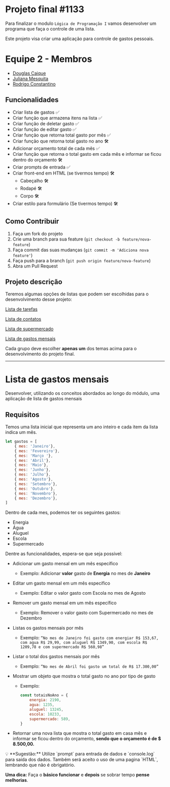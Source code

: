 # Projeto final #1133
Para finalizar o modulo `Lógica de Programação I` vamos desenvolver um programa que faça o controle de uma lista.

Este projeto visa criar uma aplicação para controle de gastos pessoais.

# Equipe 2 - Membros
 - <a href="https://github.com/douglascaique" target="_blank">Douglas Caique</a>
 - <a href="https://github.com/JulianaMariaSousaMesquita" target="_blank">Juliana Mesquita</a>
 - <a href="https://github.com/RodrigoConstantin0" target="_blank">Rodrigo Constantino</a>

## Funcionalidades
- Criar lista de gastos ✅
- Criar função que armazena itens na lista ✅
- Criar função de deletar gasto ✅
- Criar função de editar gasto ✅
- Criar função que retorna total gasto por mês ✅
- Criar função que retorna total gasto no ano 🛠️
- Adicionar orçamento total de cada mês ✅
- Criar função que retorna o total gasto em cada mês e informar se ficou dentro do orçamento 🛠️
- Criar prompts de entrada ✅
- Criar front-end em HTML (se tivermos tempo) 🛠️
	- Cabeçalho 🛠️
	- Rodapé 🛠️
	- Corpo 🛠️
- Criar estilo para formulário (Se tivermos tempo) 🛠️

## Como Contribuir
1. Faça um fork do projeto
2. Crie uma branch para sua feature (`git checkout -b feature/nova-feature`)
3. Faça commit das suas mudanças (`git commit -m 'Adiciona nova feature'`)
4. Faça push para a branch (`git push origin feature/nova-feature`)
5. Abra um Pull Request

## Projeto descrição
Teremos algumas opções de listas que podem ser escolhidas para o desenvolvimento desse projeto:

[Lista de tarefas ](https://www.notion.so/Lista-de-tarefas-d3ae499d2613419594271eb252b0c294?pvs=21)

[Lista de contatos](https://www.notion.so/Lista-de-contatos-c899d7477fec4d39a9f0b2a1e2cde7a4?pvs=21)

[Lista de supermercado](https://www.notion.so/Lista-de-supermercado-5fe702005d7443bbbb31b3720c79c336?pvs=21)

[Lista de gastos mensais](https://www.notion.so/Lista-de-gastos-mensais-21ce10dbdee74ac6b640afa38fa2ecff?pvs=21)  

Cada grupo deve escolher **apenas um** dos temas acima para o desenvolvimento do projeto final.


------------------------------------------------------------------------------------------------------------------------

# Lista de gastos mensais

Desenvolver, utilizando os conceitos abordados ao longo do módulo, uma aplicação de lista de gastos mensais

## Requisitos

Temos uma lista inicial que representa um ano inteiro e cada item da lista indica um mês.

```jsx
let gastos = [
	{ mes: 'Janeiro'},
	{ mes: 'Fevereiro'},
	{ mes: 'Março '},
	{ mes: 'Abril'},
	{ mes: 'Maio'},
	{ mes: 'Junho'},
	{ mes: 'Julho'},
	{ mes: 'Agosto'},
	{ mes: 'Setembro'},
	{ mes: 'Outubro'},
	{ mes: 'Novembro'},
	{ mes: 'Dezembro'},
]
```

Dentro de cada mes, podemos ter os seguintes gastos:

- Energia
- Água
- Aluguel
- Escola
- Supermercado

Dentre as funcionalidades, espera-se que seja possível:

- Adicionar um gasto mensal em um mês específico
    - Exemplo: Adicionar **valor** gasto de **Energia** no mes de **Janeiro**

- Editar um gasto mensal em um mês específico
    - Exemplo: Editar o valor gasto com Escola no mes de Agosto

- Remover um gasto mensal em um mês específico
    - Exemplo: Remover o valor gasto com Supermercado no mes de Dezembro

- Listas os gastos mensais por mês
    - Exemplo: `”No mes de Janeiro foi gasto com energiar R$ 153,67, com agua R$ 29,99, com aluguel R$ 1349,90, com escola R$ 1209,78 e com supermercado R$ 560,98”`

- Listar o total dos gastos mensais por mês
    - Exemplo: `”No mes de Abril foi gasto um total de R$ 17.300,00”`

- Mostrar um objeto que mostra o total gasto no ano por tipo de gasto
    - Exemplo:
        
        ```jsx
        const totaisNoAno = {
        	energia: 2190,
        	agua: 1235,
        	aluguel: 13245,
        	escola: 10233,
        	supermercado: 589,
        }
        ```
        

- Retornar uma nova lista que mostra o total gasto em casa mês e informar se ficou dentro do orçamento, **sendo que o orçamento é de $ 8.500,00.**

<aside>
💡 **Sugestão:** Utilize `prompt` para entrada de dados e `console.log` para saida dos dados. Também será aceito o uso de uma pagina `HTML`,  lembrando que não é obrigatório. 

**Uma dica:** Faça o **básico funcionar** e **depois** se sobrar tempo **pense melhorias**.

</aside>
